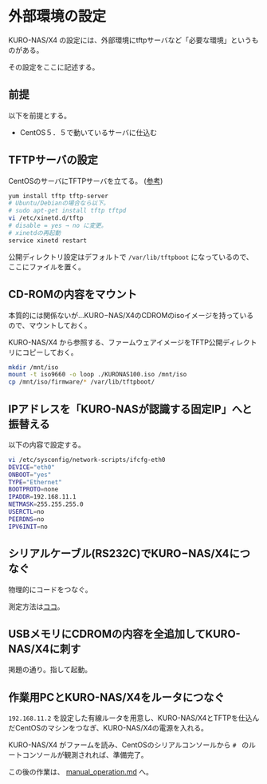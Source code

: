 # 外部環境の設定

KURO-NAS/X4 の設定には、外部環境にtftpサーバなど「必要な環境」というものがある。

その設定をここに記述する。

## 前提

以下を前提とする。

+ CentOS５．５で動いているサーバに仕込む

## TFTPサーバの設定

CentOSのサーバにTFTPサーバを立てる。 ([参考](http://www.ne.jp/asahi/it/life/it/linux/linux_tips/tftp_centos.html))

```bash
yum install tftp tftp-server
# Ubuntu/Debianの場合なら以下。
# sudo apt-get install tftp tftpd
vi /etc/xinetd.d/tftp
# disable = yes → no に変更。
# xinetdの再起動
service xinetd restart
```

公開ディレクトリ設定はデフォルトで `/var/lib/tftpboot` になっているので、ここにファイルを置く。

## CD-ROMの内容をマウント

本質的には関係ないが…KURO−NAS/X4のCDROMのisoイメージを持っているので、マウントしておく。

KURO-NAS/X4 から参照する、ファームウェアイメージをTFTP公開ディレクトリにコピーしておく。

```bash
mkdir /mnt/iso
mount -t iso9660 -o loop ./KURONAS100.iso /mnt/iso
cp /mnt/iso/firmware/* /var/lib/tftpboot/
```

## IPアドレスを「KURO-NASが認識する固定IP」へと振替える

以下の内容で設定する。

```bash
vi /etc/sysconfig/network-scripts/ifcfg-eth0
DEVICE="eth0"
ONBOOT="yes"
TYPE="Ethernet"
BOOTPROTO=none
IPADDR=192.168.11.1
NETMASK=255.255.255.0
USERCTL=no
PEERDNS=no
IPV6INIT=no
```

## シリアルケーブル(RS232C)でKURO−NAS/X4につなぐ

物理的にコードをつなぐ。

測定方法は[ココ](http://kazuhito-m.github.io/tech/2016/01/14/serial-console-in-linux/)。

## USBメモリにCDROMの内容を全追加してKURO-NAS/X4に刺す

掲題の通り。指して起動。

## 作業用PCとKURO-NAS/X4をルータにつなぐ

`192.168.11.2` を設定した有線ルータを用意し、KURO-NAS/X4とTFTPを仕込んだCentOSのマシンをつなぎ、KURO-NAS/X4の電源を入れる。

KURO-NAS/X4 がファームを読み、CentOSのシリアルコンソールから `# ` のルートコンソールが観測されれば、準備完了。

この後の作業は、 [manual_operation.md](./manual_operation.md) へ。
